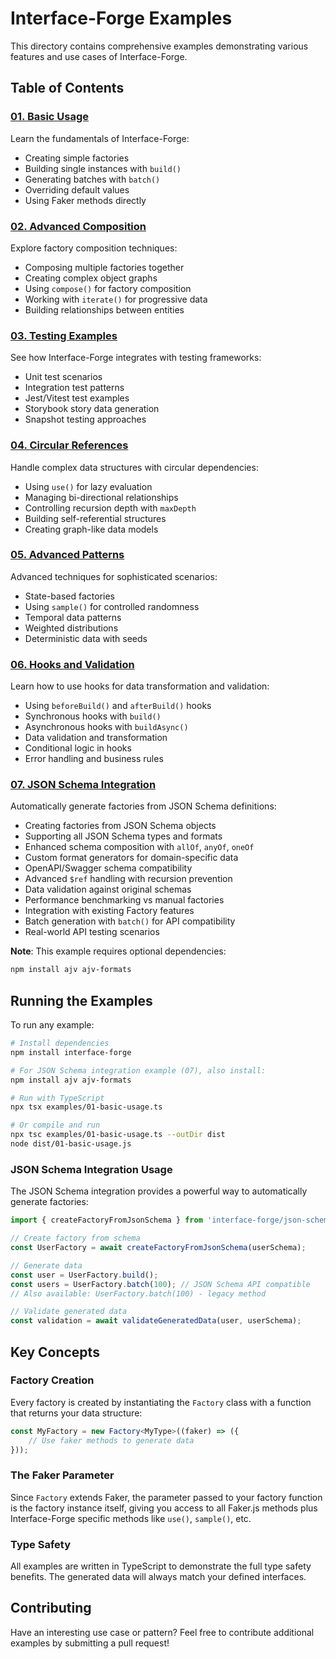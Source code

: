 # Interface-Forge Examples

This directory contains comprehensive examples demonstrating various features and use cases of Interface-Forge.

## Table of Contents

### [01. Basic Usage](./01-basic-usage.ts)

Learn the fundamentals of Interface-Forge:

- Creating simple factories
- Building single instances with `build()`
- Generating batches with `batch()`
- Overriding default values
- Using Faker methods directly

### [02. Advanced Composition](./02-advanced-composition.ts)

Explore factory composition techniques:

- Composing multiple factories together
- Creating complex object graphs
- Using `compose()` for factory composition
- Working with `iterate()` for progressive data
- Building relationships between entities

### [03. Testing Examples](./03-testing-examples.ts)

See how Interface-Forge integrates with testing frameworks:

- Unit test scenarios
- Integration test patterns
- Jest/Vitest test examples
- Storybook story data generation
- Snapshot testing approaches

### [04. Circular References](./04-circular-references.ts)

Handle complex data structures with circular dependencies:

- Using `use()` for lazy evaluation
- Managing bi-directional relationships
- Controlling recursion depth with `maxDepth`
- Building self-referential structures
- Creating graph-like data models

### [05. Advanced Patterns](./05-advanced-patterns.ts)

Advanced techniques for sophisticated scenarios:

- State-based factories
- Using `sample()` for controlled randomness
- Temporal data patterns
- Weighted distributions
- Deterministic data with seeds

### [06. Hooks and Validation](./06-hooks-and-validation.ts)

Learn how to use hooks for data transformation and validation:

- Using `beforeBuild()` and `afterBuild()` hooks
- Synchronous hooks with `build()`
- Asynchronous hooks with `buildAsync()`
- Data validation and transformation
- Conditional logic in hooks
- Error handling and business rules

### [07. JSON Schema Integration](./07-json-schema-integration.ts)

Automatically generate factories from JSON Schema definitions:

- Creating factories from JSON Schema objects
- Supporting all JSON Schema types and formats
- Enhanced schema composition with `allOf`, `anyOf`, `oneOf`
- Custom format generators for domain-specific data
- OpenAPI/Swagger schema compatibility
- Advanced `$ref` handling with recursion prevention
- Data validation against original schemas
- Performance benchmarking vs manual factories
- Integration with existing Factory features
- Batch generation with `batch()` for API compatibility
- Real-world API testing scenarios

**Note**: This example requires optional dependencies:

```bash
npm install ajv ajv-formats
```

## Running the Examples

To run any example:

```bash
# Install dependencies
npm install interface-forge

# For JSON Schema integration example (07), also install:
npm install ajv ajv-formats

# Run with TypeScript
npx tsx examples/01-basic-usage.ts

# Or compile and run
npx tsc examples/01-basic-usage.ts --outDir dist
node dist/01-basic-usage.js
```

### JSON Schema Integration Usage

The JSON Schema integration provides a powerful way to automatically generate factories:

```typescript
import { createFactoryFromJsonSchema } from 'interface-forge/json-schema';

// Create factory from schema
const UserFactory = await createFactoryFromJsonSchema(userSchema);

// Generate data
const user = UserFactory.build();
const users = UserFactory.batch(100); // JSON Schema API compatible
// Also available: UserFactory.batch(100) - legacy method

// Validate generated data
const validation = await validateGeneratedData(user, userSchema);
```

## Key Concepts

### Factory Creation

Every factory is created by instantiating the `Factory` class with a function that returns your data structure:

```typescript
const MyFactory = new Factory<MyType>((faker) => ({
    // Use faker methods to generate data
}));
```

### The Faker Parameter

Since `Factory` extends Faker, the parameter passed to your factory function is the factory instance itself, giving you access to all Faker.js methods plus Interface-Forge specific methods like `use()`, `sample()`, etc.

### Type Safety

All examples are written in TypeScript to demonstrate the full type safety benefits. The generated data will always match your defined interfaces.

## Contributing

Have an interesting use case or pattern? Feel free to contribute additional examples by submitting a pull request!
